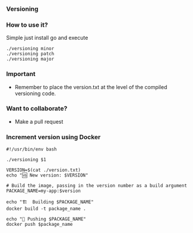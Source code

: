 ### Versioning

### How to use it?

Simple just install go and  execute

```
./versioning minor
./versioning patch
./versioning major
```

### Important
- Remember to place the version.txt at the level of the compiled versioning code.

### Want to collaborate?
- Make a pull request


### Increment version using Docker

```
#!/usr/bin/env bash

./versioning $1

VERSION=$(cat ./version.txt)
echo "🆚 New version: $VERSION"

# Build the image, passing in the version number as a build argument
PACKAGE_NAME=my-app:$version

echo "🏗️  Building $PACKAGE_NAME"
docker build -t package_name .

echo "📍 Pushing $PACKAGE_NAME" 
docker push $package_name
```
